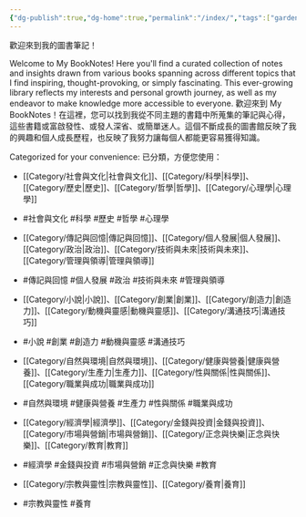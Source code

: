 ```yaml
---
{"dg-publish":true,"dg-home":true,"permalink":"/index/","tags":["gardenEntry"],"dgPassFrontmatter":true,"created":"2024-11-27T18:07:43.869+08:00","updated":"2024-11-28T14:54:16.291+08:00"}
---
```


歡迎來到我的圖書筆記！

Welcome to My BookNotes! Here you'll find a curated collection of notes and insights drawn from various books spanning across different topics that I find inspiring, thought-provoking, or simply fascinating. This ever-growing library reflects my interests and personal growth journey, as well as my endeavor to make knowledge more accessible to everyone. 歡迎來到 My BookNotes！在這裡，您可以找到我從不同主題的書籍中所蒐集的筆記與心得，這些書籍或富啟發性、或發人深省、或簡單迷人。這個不斷成長的圖書館反映了我的興趣和個人成長歷程，也反映了我努力讓每個人都能更容易獲得知識。

Categorized for your convenience: 已分類，方便您使用：

- [[Category/社會與文化\|社會與文化]]、[[Category/科學\|科學]]、[[Category/歷史\|歷史]]、[[Category/哲學\|哲學]]、[[Category/心理學\|心理學]]
- #社會與文化 #科學 #歷史 #哲學 #心理學 

- [[Category/傳記與回憶\|傳記與回憶]]、[[Category/個人發展\|個人發展]]、[[Category/政治\|政治]]、[[Category/技術與未來\|技術與未來]]、[[Category/管理與領導\|管理與領導]]
- #傳記與回憶 #個人發展 #政治 #技術與未來 #管理與領導 

- [[Category/小說\|小說]]、[[Category/創業\|創業]]、[[Category/創造力\|創造力]]、[[Category/動機與靈感\|動機與靈感]]、[[Category/溝通技巧\|溝通技巧]]
- #小說 #創業 #創造力 #動機與靈感 #溝通技巧 

- [[Category/自然與環境\|自然與環境]]、[[Category/健康與營養\|健康與營養]]、[[Category/生產力\|生產力]]、[[Category/性與關係\|性與關係]]、[[Category/職業與成功\|職業與成功]]
- #自然與環境 #健康與營養 #生產力 #性與關係 #職業與成功 

- [[Category/經濟學\|經濟學]]、[[Category/金錢與投資\|金錢與投資]]、[[Category/市場與營銷\|市場與營銷]]、[[Category/正念與快樂\|正念與快樂]]、[[Category/教育\|教育]]
- #經濟學 #金錢與投資 #市場與營銷 #正念與快樂 #教育 

- [[Category/宗教與靈性\|宗教與靈性]]、[[Category/養育\|養育]]
- #宗教與靈性 #養育 




